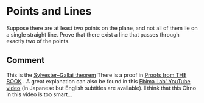 #  Points and Lines
Suppose there are at least two points on the plane, and not all of them lie on a single straight line.
Prove that there exist a line that passes through exactly two of the points.

## Comment
This is the [Sylvester–Gallai theorem](https://en.wikipedia.org/wiki/Sylvester–Gallai_theorem)
There is a proof in  [Proofs from THE BOOK](https://en.wikipedia.org/wiki/Proofs_from_THE_BOOK) .
A great explanation can also be found in this [Ebima Lab' YouTube video](https://www.youtube.com/watch?v=JvqpZNCdlYo) (in Japanese but English subtitles are available).
I think that this Cirno in this video is too smart...

